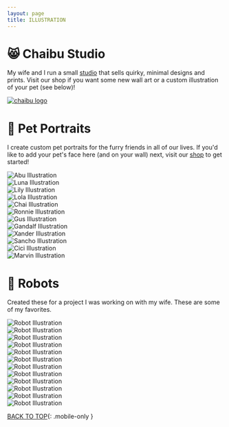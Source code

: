 ```yaml
---
layout: page
title: ILLUSTRATION
---
```


<h1>😸 Chaibu Studio</h1>

<p>My wife and I run a small <a href="https://www.etsy.com/shop/ChaibuStudio" target="_blank">studio</a> that sells quirky, minimal designs and prints. Visit our shop if you want some new wall art or a custom illustration of your pet (see below)!</p>


  <div class="image--medium">
    <a href="https://www.etsy.com/shop/ChaibuStudio" target="_blank"><img src="{{ site.baseurl }}/images/illustration/chaibu.png" alt="chaibu logo"></a>
  </div>

<h1>🐶 Pet Portraits</h1>

<p>I create custom pet portraits for the furry friends in all of our lives. If you'd like to add your pet's face here (and on your wall) next, visit our <a href="https://www.etsy.com/shop/chaibustudio?section_id=21508027" target="_blank">shop</a> to get started!</p>

<div class="row small-up-1 medium-up-2">
  <div class="column illustrations">
    <img class="border--lightgray" src="{{ site.baseurl }}/images/illustration/abu.png" alt="Abu Illustration">
  </div>
  <div class="column illustrations">
    <img class="border--lightgray" src="{{ site.baseurl }}/images/illustration/luna.png" alt="Luna Illustration">
  </div>
  <div class="column illustrations">
    <img class="border--lightgray" src="{{ site.baseurl }}/images/illustration/lily.png" alt="Lily Illustration">
  </div>
  <div class="column illustrations">
    <img class="border--lightgray" src="{{ site.baseurl }}/images/illustration/lola.png" alt="Lola Illustration">
  </div>
  <div class="column illustrations">
    <img class="border--lightgray" src="{{ site.baseurl }}/images/illustration/chai.jpg" alt="Chai Illustration">
  </div>
  <div class="column illustrations">
    <img class="border--lightgray" src="{{ site.baseurl }}/images/illustration/ronnie.jpg" alt="Ronnie Illustration">
  </div>
  <div class="column illustrations">
    <img class="border--lightgray" src="{{ site.baseurl }}/images/illustration/gus.png" alt="Gus Illustration">
  </div>
  <div class="column illustrations">
    <img class="border--lightgray" src="{{ site.baseurl }}/images/illustration/gandalf.png" alt="Gandalf Illustration">
  </div>
  <div class="column illustrations">
    <img class="border--lightgray" src="{{ site.baseurl }}/images/illustration/xander.png" alt="Xander Illustration">
  </div>
  <div class="column illustrations">
    <img class="border--lightgray" src="{{ site.baseurl }}/images/illustration/sancho.png" alt="Sancho Illustration">
  </div>
  <div class="column illustrations">
    <img class="border--lightgray" src="{{ site.baseurl }}/images/illustration/cici.png" alt="Cici Illustration">
  </div>
  <div class="column illustrations">
    <img class="border--lightgray" src="{{ site.baseurl }}/images/illustration/marvin.png" alt="Marvin Illustration">
  </div>
</div>

<h1>🤖 Robots</h1>

Created these for a project I was working on with my wife. These are some of my favorites.

<div class="row small-up-2 medium-up-3">
  <div class="column illustrations">
    <img class="border--lightgray" src="{{ site.baseurl }}/images/illustration/robots/016.png" alt="Robot Illustration">
  </div>
  <div class="column illustrations">
    <img class="border--lightgray" src="{{ site.baseurl }}/images/illustration/robots/021.png" alt="Robot Illustration">
  </div>
  <div class="column illustrations">
    <img class="border--lightgray" src="{{ site.baseurl }}/images/illustration/robots/022.png" alt="Robot Illustration">
  </div>
  <div class="column illustrations">
    <img class="border--lightgray" src="{{ site.baseurl }}/images/illustration/robots/023.png" alt="Robot Illustration">
  </div>
  <div class="column illustrations">
    <img class="border--lightgray" src="{{ site.baseurl }}/images/illustration/robots/024.png" alt="Robot Illustration">
  </div>
  <div class="column illustrations">
    <img class="border--lightgray" src="{{ site.baseurl }}/images/illustration/robots/025.png" alt="Robot Illustration">
  </div>
  <div class="column illustrations">
    <img class="border--lightgray" src="{{ site.baseurl }}/images/illustration/robots/026.png" alt="Robot Illustration">
  </div>
  <div class="column illustrations">
    <img class="border--lightgray" src="{{ site.baseurl }}/images/illustration/robots/027.png" alt="Robot Illustration">
  </div>
  <div class="column illustrations">
    <img class="border--lightgray" src="{{ site.baseurl }}/images/illustration/robots/028.png" alt="Robot Illustration">
  </div>
  <div class="column illustrations">
    <img class="border--lightgray" src="{{ site.baseurl }}/images/illustration/robots/030.png" alt="Robot Illustration">
  </div>
  <div class="column illustrations">
    <img class="border--lightgray" src="{{ site.baseurl }}/images/illustration/robots/032.png" alt="Robot Illustration">
  </div>
  <div class="column illustrations">
    <img class="border--lightgray" src="{{ site.baseurl }}/images/illustration/robots/033.png" alt="Robot Illustration">
  </div>
</div>

[BACK TO TOP](#top){: .mobile-only }

